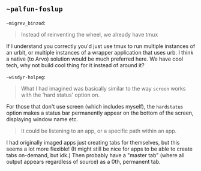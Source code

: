 ## `~palfun-foslup`
`~migrev_binzod`:

>Instead of reinventing the wheel, we already have tmux

If I understand you correctly you'd just use tmux to run multiple instances of an urbit, or multiple instances of a wrapper application that uses urb. I think a native (to Arvo) solution would be much preferred here. We have cool tech, why not build cool thing for it instead of around it?

`~wisdyr-holpeg`:

>What I had imagined was basically similar to the way `screen` works with the 'hard status' option on.

For those that don't use screen (which includes myself), the `hardstatus` option makes a status bar permanently appear on the bottom of the screen, displaying window name etc.

>It could be listening to an app, or a specific path within an app.

I had originally imaged apps just creating tabs for themselves, but this seems a lot more flexible! (It might still be nice for apps to be able to create tabs on-demand, but idk.) Then probably have a "master tab" (where all output appears regardless of source) as a 0th, permanent tab.